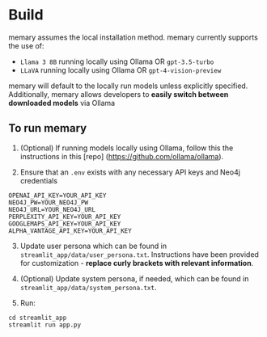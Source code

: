 # Build 

memary assumes the local installation method. memary currently supports the use of:

- `Llama 3 8B` running locally using Ollama OR `gpt-3.5-turbo`
- `LLaVA` running locally using Ollama OR `gpt-4-vision-preview`

memary will default to the locally run models unless explicitly specified. Additionally, memary allows developers to **easily switch between downloaded models** via Ollama 

## To run memary 
1. (Optional) If running models locally using Ollama, follow this the instructions in this [repo] (https://github.com/ollama/ollama). 

2. Ensure that an `.env` exists with any necessary API keys and Neo4j credentials 
```
OPENAI_API_KEY=YOUR_API_KEY
NEO4J_PW=YOUR_NEO4J_PW
NEO4J_URL=YOUR_NEO4J_URL
PERPLEXITY_API_KEY=YOUR_API_KEY
GOOGLEMAPS_API_KEY=YOUR_API_KEY
ALPHA_VANTAGE_API_KEY=YOUR_API_KEY
```

3. Update user persona which can be found in `streamlit_app/data/user_persona.txt`. Instructions have been provided for customization - **replace curly brackets with relevant information**.

4. (Optional) Update system persona, if needed, which can be found in `streamlit_app/data/system_persona.txt`. 

5. Run: 
```
cd streamlit_app
streamlit run app.py
```